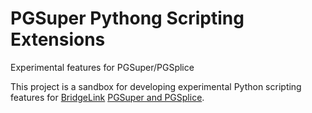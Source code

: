 # PGSuper Pythong Scripting Extensions
Experimental features for PGSuper/PGSplice

This project is a sandbox for developing experimental Python scripting features for [BridgeLink](github.com/wsdot/bridgelink) [PGSuper and PGSplice](github.com/wsdot/pgsuper). 

